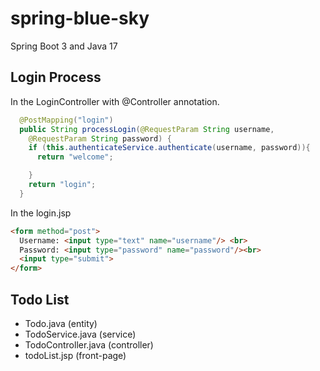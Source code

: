 # spring-blue-sky
Spring Boot 3 and Java 17

## Login Process
In the LoginController with @Controller annotation.
```java
  @PostMapping("login")
  public String processLogin(@RequestParam String username,
    @RequestParam String password) {
    if (this.authenticateService.authenticate(username, password)){
      return "welcome";

    }
    return "login";
  }
```

In the login.jsp
```html
<form method="post">
  Username: <input type="text" name="username"/> <br>
  Password: <input type="password" name="password"/><br>
  <input type="submit">
</form>
```

## Todo List
- Todo.java (entity)
- TodoService.java (service)
- TodoController.java (controller)
- todoList.jsp (front-page)
